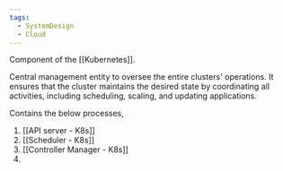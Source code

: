 ```yaml
---
tags:
  - SystemDesign
  - Cloud
---
```

Component of the [[Kubernetes]]. 

Central management entity to oversee the entire clusters' operations. It ensures that the cluster maintains the desired state by coordinating all activities, including scheduling, scaling, and updating applications.

Contains the below processes,
1. [[API server - K8s]]
2. [[Scheduler - K8s]]
3. [[Controller Manager - K8s]]
4. 